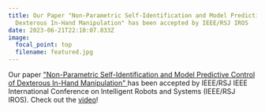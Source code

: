 ```yaml
---
title: Our Paper "Non-Parametric Self-Identification and Model Predictive Control of
  Dexterous In-Hand Manipulation" has been accepted by IEEE/RSJ IROS
date: 2023-06-21T22:10:07.833Z
image:
  focal_point: top
  filename: featured.jpg
---
```

<!--StartFragment-->

Our paper ["Non-Parametric Self-Identification and Model Predictive Control of Dexterous In-Hand Manipulation" ](https://arxiv.org/abs/2307.10033)has been accepted by IEEE/RSJ IEEE International Conference on Intelligent Robots and Systems (IEEE/RSJ IROS). Check out the [video](https://youtu.be/4FQ2193q1kk)!

<!--EndFragment-->